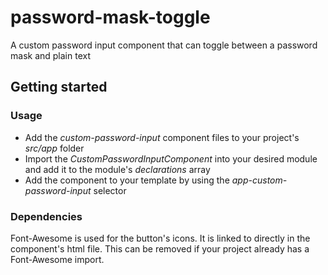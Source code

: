 # password-mask-toggle

A custom password input component that can toggle between a password mask and plain text

## Getting started

### Usage

* Add the *custom-password-input* component files to your project's *src/app* folder
* Import the *CustomPasswordInputComponent* into your desired module and add it to the module's *declarations* array
* Add the component to your template by using the *app-custom-password-input* selector

### Dependencies
Font-Awesome is used for the button's icons. It is linked to directly in the component's html file. This can be removed if your project already has a Font-Awesome import.
